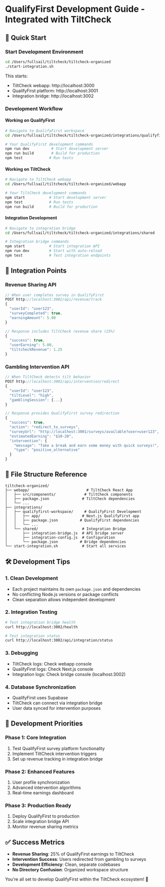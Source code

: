 # QualifyFirst Development Guide - Integrated with TiltCheck

## 🚀 Quick Start

### Start Development Environment
```bash
cd /Users/fullsail/tiltcheck/tiltcheck-organized
./start-integration.sh
```

This starts:
- TiltCheck webapp: http://localhost:3000
- QualifyFirst platform: http://localhost:3001  
- Integration bridge: http://localhost:3002

### Development Workflow

#### Working on QualifyFirst
```bash
# Navigate to QualifyFirst workspace
cd /Users/fullsail/tiltcheck/tiltcheck-organized/integrations/qualifyfirst-workspace

# Your QualifyFirst development commands
npm run dev          # Start development server
npm run build        # Build for production
npm test            # Run tests
```

#### Working on TiltCheck
```bash
# Navigate to TiltCheck webapp
cd /Users/fullsail/tiltcheck/tiltcheck-organized/webapp

# Your TiltCheck development commands  
npm start           # Start development server
npm test            # Run tests
npm run build       # Build for production
```

#### Integration Development
```bash
# Navigate to integration bridge
cd /Users/fullsail/tiltcheck/tiltcheck-organized/integrations/shared

# Integration bridge commands
npm start           # Start integration API
npm run dev         # Start with auto-reload
npm test            # Test integration endpoints
```

## 🔗 Integration Points

### Revenue Sharing API
```javascript
// When user completes survey in QualifyFirst
POST http://localhost:3002/api/revenue/track
{
  "userId": "user123",
  "surveyCompleted": true,
  "earningAmount": 5.00
}

// Response includes TiltCheck revenue share (25%)
{
  "success": true,
  "userEarning": 5.00,
  "tiltcheckRevenue": 1.25
}
```

### Gambling Intervention API
```javascript
// When TiltCheck detects tilt behavior
POST http://localhost:3002/api/intervention/redirect
{
  "userId": "user123", 
  "tiltLevel": "high",
  "gamblingSession": {...}
}

// Response provides QualifyFirst survey redirection
{
  "success": true,
  "action": "redirect_to_surveys",
  "surveyUrl": "http://localhost:3001/surveys/available?user=user123",
  "estimatedEarning": "$10-20",
  "intervention": {
    "message": "Take a break and earn some money with quick surveys!",
    "type": "positive_alternative"
  }
}
```

## 📁 File Structure Reference

```
tiltcheck-organized/
├── webapp/                          # TiltCheck React App
│   ├── src/components/             # TiltCheck components
│   ├── package.json               # TiltCheck dependencies
│   └── ...
├── integrations/
│   ├── qualifyfirst-workspace/     # QualifyFirst Development
│   │   ├── app/                   # Next.js QualifyFirst app
│   │   ├── package.json          # QualifyFirst dependencies  
│   │   └── ...
│   └── shared/                    # Integration Bridge
│       ├── integration-bridge.js  # API bridge server
│       ├── integration-config.js  # Configuration
│       └── package.json          # Bridge dependencies
└── start-integration.sh           # Start all services
```

## 🛠 Development Tips

### 1. Clean Development
- Each project maintains its own `package.json` and dependencies
- No conflicting Node.js versions or package conflicts  
- Clean separation allows independent development

### 2. Integration Testing
```bash
# Test integration bridge health
curl http://localhost:3002/health

# Test integration status  
curl http://localhost:3002/api/integration/status
```

### 3. Debugging
- TiltCheck logs: Check webapp console
- QualifyFirst logs: Check Next.js console  
- Integration logs: Check bridge console (localhost:3002)

### 4. Database Synchronization
- QualifyFirst uses Supabase
- TiltCheck can connect via integration bridge
- User data synced for intervention purposes

## 🎯 Development Priorities

### Phase 1: Core Integration
1. Test QualifyFirst survey platform functionality
2. Implement TiltCheck intervention triggers
3. Set up revenue tracking in integration bridge

### Phase 2: Enhanced Features  
1. User profile synchronization
2. Advanced intervention algorithms
3. Real-time earnings dashboard

### Phase 3: Production Ready
1. Deploy QualifyFirst to production
2. Scale integration bridge API
3. Monitor revenue sharing metrics

## ✅ Success Metrics

- **Revenue Sharing**: 25% of QualifyFirst earnings to TiltCheck
- **Intervention Success**: Users redirected from gambling to surveys
- **Development Efficiency**: Clean, separate codebases
- **No Directory Confusion**: Organized workspace structure

You're all set to develop QualifyFirst within the TiltCheck ecosystem! 🚀